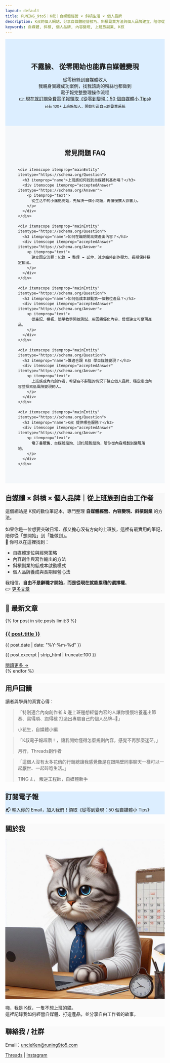 ```yaml
---
layout: default
title: RUNING_9to5｜K叔｜自媒體經營 × 斜槓生活 × 個人品牌
description: K叔的個人網站，分享自媒體經營技巧、斜槓副業方法與個人品牌建立，陪你從上班族到自由工作者。
keywords: 自媒體, 斜槓, 個人品牌, 內容變現, 上班族副業, K叔
---
```

<!-- SEO 短版 Hero 區 -->
<section class="hero" style="background:#dceeff; padding:40px;text-align:center;">
  <h1>不露臉、 從零開始也能靠自媒體變現</h1>
  <p>從零粉絲到自媒體收入<br>
    我親身實踐成功案例，找我諮詢的粉絲也都做到<br>
    電子報完整整理操作流程<br>
   <a href="#subscribe" class="btn-external" style="margin-bottom:30px;">👉 現在就訂閱免費電子報領取《從零到變現：50 個自媒體小 Tips》</a>
  <br>
  <small>已有 100+ 上班族加入，開始打造自己的副業系統</small>
  </p>
 
</section>
<!-- FAQ 區 -->
<section id="faq" class="faq-section" style="padding:40px; background:#f4f7fa;">
  <h2 style="text-align:center; margin-bottom:30px;">常見問題 FAQ</h2>

  <div itemscope itemtype="https://schema.org/FAQPage">

    <div itemscope itemprop="mainEntity" itemtype="https://schema.org/Question">
      <h3 itemprop="name">上班族如何找到自媒體利基市場？</h3>
      <div itemscope itemprop="acceptedAnswer" itemtype="https://schema.org/Answer">
        <p itemprop="text">
          從生活中的小痛點開始，先解決一個小問題，再慢慢擴大影響力。
        </p>
      </div>
    </div>

    <div itemscope itemprop="mainEntity" itemtype="https://schema.org/Question">
      <h3 itemprop="name">如何在職期間高效產出內容？</h3>
      <div itemscope itemprop="acceptedAnswer" itemtype="https://schema.org/Answer">
        <p itemprop="text">
          建立固定流程：紀錄 → 整理 → 延伸，減少臨時創作壓力，長期保持穩定輸出。
        </p>
      </div>
    </div>

    <div itemscope itemprop="mainEntity" itemtype="https://schema.org/Question">
      <h3 itemprop="name">如何低成本啟動第一個數位產品？</h3>
      <div itemscope itemprop="acceptedAnswer" itemtype="https://schema.org/Answer">
        <p itemprop="text">
          從筆記、模板、簡單教學開始測試，用回饋優化內容，慢慢建立可變現產品。
        </p>
      </div>
    </div>

    <div itemscope itemprop="mainEntity" itemtype="https://schema.org/Question">
      <h3 itemprop="name">誰適合跟 K叔 學自媒體變現？</h3>
      <div itemscope itemprop="acceptedAnswer" itemtype="https://schema.org/Answer">
        <p itemprop="text">
          上班族或內向創作者，希望在不辭職的情況下建立個人品牌、穩定產出內容並探索低風險變現的人。
        </p>
      </div>
    </div>

    <div itemscope itemprop="mainEntity" itemtype="https://schema.org/Question">
      <h3 itemprop="name">K叔 提供哪些服務？</h3>
      <div itemscope itemprop="acceptedAnswer" itemtype="https://schema.org/Answer">
        <p itemprop="text">
          電子書販售、自媒體諮詢、1對1陪跑諮詢，陪你從內容規劃到變現落地。
        </p>
      </div>
    </div>

  </div>
</section>
<!-- SEO 長文區 -->
<section class="card-section" style="background:#f7f7f7;">
  <h2>自媒體 × 斜槓 × 個人品牌｜從上班族到自由工作者</h2>
  <p>
  這個網站是 K叔的數位筆記本，專門整理 <b>自媒體經營、內容變現、斜槓副業</b> 的方法。<br><br>
  如果你是一位想要突破日常、卻又擔心沒有方向的上班族，這裡有最實用的筆記，陪你從「想開始」到「能做到」。<br>
  📌 你可以在這裡找到：  
  </p>
  <ul>
    <li>自媒體定位與經營策略</li>
    <li>內容創作與寫作輸出的方法</li>
    <li>斜槓副業的低成本啟動模式</li>
    <li>個人品牌養成與長期經營心法</li>
  </ul>
  <p>
  我相信，<b>自由不是辭職才開始，而是從現在就能累積的選擇權</b>。<br>
  👉  <a href="https://runing9to5.com/articles/">更多文章</a>
  </p>
</section>     

<!-- 最新文章區 -->
<section class="card-section" style="background:#f7f7f7;">
  <h2>📌 最新文章</h2>

  {% for post in site.posts limit:3 %}
    <div class="card-section-1">
      <h3><a href="{{ post.url }}">{{ post.title }}</a></h3>
      <p class="post-date">{{ post.date | date: "%Y-%m-%d" }}</p>
      <p class="post-excerpt">{{ post.excerpt | strip_html | truncate:100 }}</p>
      <a href="{{ post.url }}" class="read-more">閱讀更多 →</a>
    </div>
  {% endfor %}

</section>

<!-- 用戶回饋區 -->
<section class="card-section" style="background:#FAFAFA;">
  <h2>用戶回饋</h2>
  <p>讀者與學員的真實心得：</p>

  <div class="testimonial">
    <blockquote>「特別適合內向創作者 & 邊上班邊想經營內容的人讓你慢慢培養產出節奏、寫得順、跑得穩
打造出專屬自己的個人品牌~💪」
    <p>小花生，自媒體小編</p>
</blockquote>
  </div>

  <div class="testimonial">
    <blockquote>「K叔電子報超讚！，讓我開始懂得怎麼規劃內容，感覺不再那麼迷茫。」
    <p>月行，Threads創作者</p>
      </blockquote>
  </div>

  <div class="testimonial">
    <blockquote>「這個人沒有太多花俏的行銷總讓我感覺像是在跟隔壁同事聊天一樣可以一起厭世、一起碎唸生活。」
    <p> TING J.， 叛逆工程師，自媒體新手</p>
      </blockquote>
  </div>
</section>

<section class="card-section" style="background:#dceeff;" id="subscribe">
  <h2>訂閱電子報</h2>
  <p>📬 輸入你的 Email，加入我們！領取《從零到變現：50 個自媒體小 Tips》</p>
  <div class="newsletter-box">
    <script async data-uid="49e70b7c7c" src="https://ken-66.kit.com/49e70b7c7c/index.js"></script>
  </div>
</section>

<section class="card-section" style="background:#FAFAFA;">
  <h2>關於我</h2>
  <img src="/assets/images/me.jpeg" alt="我的大頭照" class="about-img">
  <p>嗨，我是 K叔，一隻不想上班的貓。<br>
     這裡記錄我如何經營自媒體、打造產品，並分享自由工作者的故事。</p>
</section>

<section class="card-section" style="background:#FAFAFA;">
  <h2>聯絡我 / 社群</h2>
  <p>Email：<a href="mailto:uncleKen@runing9to5.com">uncleKen@runing9to5.com</a></p>
  <p>
    <a href="https://www.threads.net/@runing_9to5" target="_blank">Threads</a> | 
    <a href="https://www.instagram.com/runing_9to5/" target="_blank">Instagram</a>
  </p>
</section>
